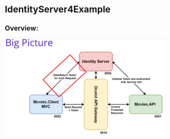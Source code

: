 # IdentityServer4Example
## Overview:
![my](https://github.com/omelianlevkovych/IdentityServer4Example/blob/main/SecureMicroservices/assets/IS4.png)
